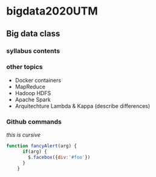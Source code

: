 # bigdata2020UTM


## Big data class

### syllabus contents

### other topics
* Docker containers
* MapReduce
* Hadoop HDFS
* Apache Spark
* Arquitechture Lambda & Kappa (describe differences)

### Github commands

_this is cursive_

```javascript
function fancyAlert(arg) {
      if(arg) {
        $.facebox({div:'#foo'})
      }
    }
```
